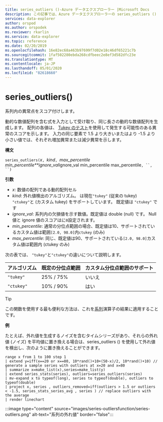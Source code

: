```yaml
---
title: series_outliers ()-Azure データエクスプローラー |Microsoft Docs
description: この記事では、Azure データエクスプローラーの series_outliers () について説明します。
services: data-explorer
author: orspod
ms.author: orspodek
ms.reviewer: rkarlin
ms.service: data-explorer
ms.topic: reference
ms.date: 02/20/2019
ms.openlocfilehash: 16e82ec68a463b97699f7d02e18c46df65221c7b
ms.sourcegitcommit: 1faf502280ebda268cdfbeec2e8ef3d582dfc23e
ms.translationtype: MT
ms.contentlocale: ja-JP
ms.lasthandoff: 05/01/2020
ms.locfileid: "82618660"
---
```

# <a name="series_outliers"></a>series_outliers()

系列内の異常点をスコア付けします。

動的な数値配列を含む式を入力として受け取り、同じ長さの動的な数値配列を生成します。 配列の各値は、 [Tukey のテスト](https://en.wikipedia.org/wiki/Outlier#Tukey.27s_test)を使用して発生する可能性のある異常のスコアを示します。 入力の同じ要素で 1.5 より大きいまたはより -1.5 より小さい値では、それぞれ増加異常または減少異常を示します。   

**構文**

`series_outliers(`*x*`, `*kind*`, `*max_percentile* *min_percentile**ignore_val*ignore_val min_percentile max_percentile`, ``, ``)`

**引数**

* *x*: 数値の配列である動的配列セル
* *kind*: 外れ値検出のアルゴリズム。 は現在`"tukey"` (従来の tukey) `"ctukey"`と (カスタム tukey) をサポートしています。 既定値は `"ctukey"` です
* *ignore_val*: 系列内の欠損値を示す数値。既定値は double (null) です。 Null 値と ignore 値のスコアはに`0`設定されます。
* *min_percentile*: 通常の分位点範囲の場合、既定値は10、サポートされているカスタム値は範囲`[2.0, 98.0]`内`ctukey` (のみ) 
* *max_percentile*: 同じ、既定値は90、サポートされている`[2.0, 98.0]`カスタム値は範囲内 (ctukey のみ) 

次の表では、 `"tukey"`と`"ctukey"`の違いについて説明します。

| アルゴリズム | 既定の分位点範囲 | カスタム分位点範囲のサポート |
|-----------|----------------------- |--------------------------------|
| `"tukey"` | 25% / 75%              | いいえ                             |
| `"ctukey"`| 10% / 90%              | はい                            |


> [!TIP]
> この関数を使用する最も便利な方法は、これを[系列](make-seriesoperator.md)演算子の結果に適用することです。

**例**

たとえば、外れ値を生成するノイズを含むタイムシリーズがあり、それらの外れ値 (ノイズ) を平均値に置き換える場合は、series_outliers () を使用して外れ値を検出し、次のように置き換えることができます。

```kusto
range x from 1 to 100 step 1 
| extend y=iff(x==20 or x==80, 10*rand()+10+(50-x)/2, 10*rand()+10) // generate a sample series with outliers at x=20 and x=80
| summarize x=make_list(x),series=make_list(y)
| extend series_stats(series), outliers=series_outliers(series)
| mv-expand x to typeof(long), series to typeof(double), outliers to typeof(double)
| project x, series , outliers_removed=iff(outliers > 1.5 or outliers < -1.5, series_stats_series_avg , series ) // replace outliers with the average
| render linechart
``` 

:::image type="content" source="images/series-outliersfunction/series-outliers.png" alt-text="系列の外れ値" border="false":::
